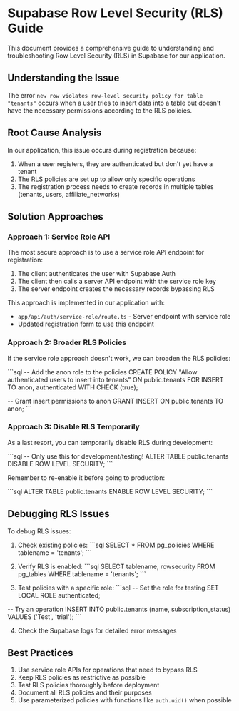 # Supabase Row Level Security (RLS) Guide

This document provides a comprehensive guide to understanding and troubleshooting Row Level Security (RLS) in Supabase for our application.

## Understanding the Issue

The error `new row violates row-level security policy for table "tenants"` occurs when a user tries to insert data into a table but doesn't have the necessary permissions according to the RLS policies.

## Root Cause Analysis

In our application, this issue occurs during registration because:

1. When a user registers, they are authenticated but don't yet have a tenant
2. The RLS policies are set up to allow only specific operations
3. The registration process needs to create records in multiple tables (tenants, users, affiliate_networks)

## Solution Approaches

### Approach 1: Service Role API

The most secure approach is to use a service role API endpoint for registration:

1. The client authenticates the user with Supabase Auth
2. The client then calls a server API endpoint with the service role key
3. The server endpoint creates the necessary records bypassing RLS

This approach is implemented in our application with:
- `app/api/auth/service-role/route.ts` - Server endpoint with service role
- Updated registration form to use this endpoint

### Approach 2: Broader RLS Policies

If the service role approach doesn't work, we can broaden the RLS policies:

\`\`\`sql
-- Add the anon role to the policies
CREATE POLICY "Allow authenticated users to insert into tenants" ON public.tenants
FOR INSERT TO anon, authenticated
WITH CHECK (true);

-- Grant insert permissions to anon
GRANT INSERT ON public.tenants TO anon;
\`\`\`

### Approach 3: Disable RLS Temporarily

As a last resort, you can temporarily disable RLS during development:

\`\`\`sql
-- Only use this for development/testing!
ALTER TABLE public.tenants DISABLE ROW LEVEL SECURITY;
\`\`\`

Remember to re-enable it before going to production:

\`\`\`sql
ALTER TABLE public.tenants ENABLE ROW LEVEL SECURITY;
\`\`\`

## Debugging RLS Issues

To debug RLS issues:

1. Check existing policies:
\`\`\`sql
SELECT * FROM pg_policies WHERE tablename = 'tenants';
\`\`\`

2. Verify RLS is enabled:
\`\`\`sql
SELECT tablename, rowsecurity FROM pg_tables WHERE tablename = 'tenants';
\`\`\`

3. Test policies with a specific role:
\`\`\`sql
-- Set the role for testing
SET LOCAL ROLE authenticated;

-- Try an operation
INSERT INTO public.tenants (name, subscription_status) VALUES ('Test', 'trial');
\`\`\`

4. Check the Supabase logs for detailed error messages

## Best Practices

1. Use service role APIs for operations that need to bypass RLS
2. Keep RLS policies as restrictive as possible
3. Test RLS policies thoroughly before deployment
4. Document all RLS policies and their purposes
5. Use parameterized policies with functions like `auth.uid()` when possible
